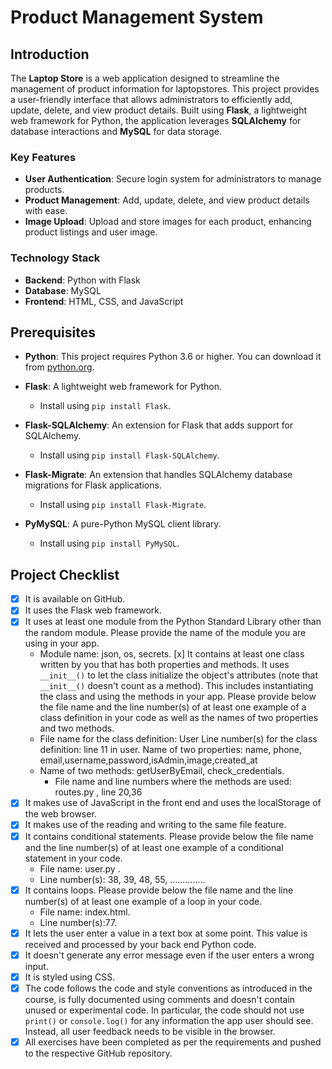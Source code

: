 # Product Management System

## Introduction

The **Laptop Store** is a web application designed to streamline the management of product information for laptopstores. This project provides a user-friendly interface that allows administrators to efficiently add, update, delete, and view product details. Built using **Flask**, a lightweight web framework for Python, the application leverages **SQLAlchemy** for database interactions and **MySQL** for data storage.

### Key Features

- **User Authentication**: Secure login system for administrators to manage products.
- **Product Management**: Add, update, delete, and view product details with ease.
- **Image Upload**: Upload and store images for each product, enhancing product listings and user image.

### Technology Stack

- **Backend**: Python with Flask
- **Database**: MySQL
- **Frontend**: HTML, CSS, and JavaScript

## Prerequisites

- **Python**: This project requires Python 3.6 or higher. You can download it from [python.org](https://www.python.org/downloads/).

- **Flask**: A lightweight web framework for Python.
  - Install using `pip install Flask`.

- **Flask-SQLAlchemy**: An extension for Flask that adds support for SQLAlchemy.
  - Install using `pip install Flask-SQLAlchemy`.

- **Flask-Migrate**: An extension that handles SQLAlchemy database migrations for Flask applications.
  - Install using `pip install Flask-Migrate`.

- **PyMySQL**: A pure-Python MySQL client library.
  - Install using `pip install PyMySQL`.


## Project Checklist
- [x] It is available on GitHub.
- [x] It uses the Flask web framework.
- [x] It uses at least one module from the Python Standard Library other than the random module.
  Please provide the name of the module you are using in your app. 
  - Module name: json, os, secrets.
  [x] It contains at least one class written by you that has both properties and methods. It uses `__init__()` to let the class initialize the object's attributes (note that  `__init__()` doesn't count as a method). This includes instantiating the class and using the methods in your app. Please provide below the file name and the line number(s) of at least one example of a class definition in your code as well as the names of two properties and two methods.
  - File name for the class definition: User
   Line number(s) for the class definition: line 11 in user.
    Name of two properties: name, phone, email,username,password,isAdmin,image,created_at
  - Name of two methods: getUserByEmail, check_credentials.
    - File name and line numbers where the methods are used: routes.py , line 20,36
- [x] It makes use of JavaScript in the front end and uses the localStorage of the web browser.
- [x] It makes use of the reading and writing to the same file feature.
- [x] It contains conditional statements. Please provide below the file name and the line number(s) of at least
  one example of a conditional statement in your code.
  - File name: user.py .
  - Line number(s): 38, 39, 48, 55, ..............
- [x] It contains loops. Please provide below the file name and the line number(s) of at least
  one example of a loop in your code.
  - File name: index.html.
  - Line number(s):77.
- [x] It lets the user enter a value in a text box at some point.
  This value is received and processed by your back end Python code.
- [x] It doesn't generate any error message even if the user enters a wrong input.
- [x] It is styled using CSS.
- [x] The code follows the code and style conventions as introduced in the course, is fully documented using comments and doesn't contain unused or experimental code. 
  In particular, the code should not use `print()` or `console.log()` for any information the app user should see. Instead, all user feedback needs to be visible in the browser.  
- [x] All exercises have been completed as per the requirements and pushed to the respective GitHub repository.
